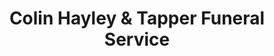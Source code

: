 ---
title: "Colin Hayley & Tapper Funeral Service"
url: /highcliffe/colin-hayley-and-tapper-funeral-service/
shop: funeral directors
---